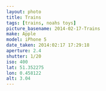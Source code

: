 ```yaml
---
layout: photo
title: Trains
tags: [trains, noahs toys]
picture_basename: 2014-02-17-Trains
make: Apple
model: iPhone 5
date_taken: 2014:02:17 17:29:18
aperture: 2.4
shutter: 1/20
iso: 400
lat: 51.352275
lon: 0.458122
alt: 3.04
---
```



